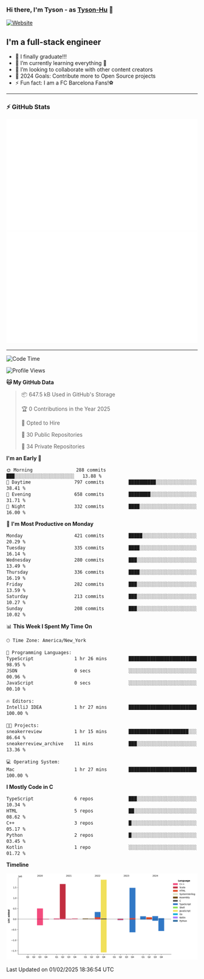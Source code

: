 ### Hi there, I'm Tyson - as [Tyson-Hu][website] 👋

[![Website](https://img.shields.io/website?label=Tianzhe.me&style=for-the-badge&url=https%3A%2F%2Ftianzhe.me)](https://tianzhe.me)


## I'm a full-stack engineer

- 🔭 I finally graduate!!!
- 🌱 I’m currently learning everything 🤣
- 👯 I’m looking to collaborate with other content creators
- 🥅 2024 Goals: Contribute more to Open Source projects
- ⚡ Fun fact: I am a FC Barcelona Fans!⚽️

---

### ⚡️ GitHub Stats
![](https://raw.githubusercontent.com/Tyson-Hu/github-stats-card/master/generated/overview.svg)
![](https://raw.githubusercontent.com/Tyson-Hu/github-stats-card/master/generated/languages.svg)

---

<!--START_SECTION:waka-->
![Code Time](http://img.shields.io/badge/Code%20Time-298%20hrs%209%20mins-blue)

![Profile Views](http://img.shields.io/badge/Profile%20Views-0-blue)

**🐱 My GitHub Data** 

> 📦 647.5 kB Used in GitHub's Storage 
 > 
> 🏆 0 Contributions in the Year 2025
 > 
> 💼 Opted to Hire
 > 
> 📜 30 Public Repositories 
 > 
> 🔑 34 Private Repositories 
 > 
**I'm an Early 🐤** 

```text
🌞 Morning                288 commits         ███░░░░░░░░░░░░░░░░░░░░░░   13.88 % 
🌆 Daytime                797 commits         ██████████░░░░░░░░░░░░░░░   38.41 % 
🌃 Evening                658 commits         ████████░░░░░░░░░░░░░░░░░   31.71 % 
🌙 Night                  332 commits         ████░░░░░░░░░░░░░░░░░░░░░   16.00 % 
```
📅 **I'm Most Productive on Monday** 

```text
Monday                   421 commits         █████░░░░░░░░░░░░░░░░░░░░   20.29 % 
Tuesday                  335 commits         ████░░░░░░░░░░░░░░░░░░░░░   16.14 % 
Wednesday                280 commits         ███░░░░░░░░░░░░░░░░░░░░░░   13.49 % 
Thursday                 336 commits         ████░░░░░░░░░░░░░░░░░░░░░   16.19 % 
Friday                   282 commits         ███░░░░░░░░░░░░░░░░░░░░░░   13.59 % 
Saturday                 213 commits         ███░░░░░░░░░░░░░░░░░░░░░░   10.27 % 
Sunday                   208 commits         ███░░░░░░░░░░░░░░░░░░░░░░   10.02 % 
```


📊 **This Week I Spent My Time On** 

```text
🕑︎ Time Zone: America/New_York

💬 Programming Languages: 
TypeScript               1 hr 26 mins        █████████████████████████   98.95 % 
JSON                     0 secs              ░░░░░░░░░░░░░░░░░░░░░░░░░   00.96 % 
JavaScript               0 secs              ░░░░░░░░░░░░░░░░░░░░░░░░░   00.10 % 

🔥 Editors: 
IntelliJ IDEA            1 hr 27 mins        █████████████████████████   100.00 % 

🐱‍💻 Projects: 
sneakerreview            1 hr 15 mins        ██████████████████████░░░   86.64 % 
sneakerreview_archive    11 mins             ███░░░░░░░░░░░░░░░░░░░░░░   13.36 % 

💻 Operating System: 
Mac                      1 hr 27 mins        █████████████████████████   100.00 % 
```

**I Mostly Code in C** 

```text
TypeScript               6 repos             ███░░░░░░░░░░░░░░░░░░░░░░   10.34 % 
HTML                     5 repos             ██░░░░░░░░░░░░░░░░░░░░░░░   08.62 % 
C++                      3 repos             █░░░░░░░░░░░░░░░░░░░░░░░░   05.17 % 
Python                   2 repos             █░░░░░░░░░░░░░░░░░░░░░░░░   03.45 % 
Kotlin                   1 repo              ░░░░░░░░░░░░░░░░░░░░░░░░░   01.72 % 
```



**Timeline**

![Lines of Code chart](https://raw.githubusercontent.com/Tyson-Hu/Tyson-Hu/main/assets/bar_graph.png)


 Last Updated on 01/02/2025 18:36:54 UTC
<!--END_SECTION:waka-->


[website]: https://github.com/Tyson-Hu
